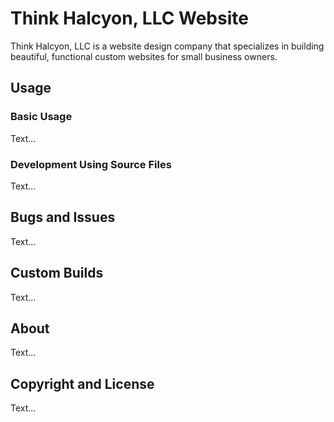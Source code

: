 # Think Halcyon, LLC Website

Think Halcyon, LLC is a website design company that specializes in building beautiful, functional custom websites for small business owners.

## Usage

### Basic Usage

Text...

### Development Using Source Files

Text...

## Bugs and Issues

Text...

## Custom Builds

Text...

## About

Text...

## Copyright and License

Text...

